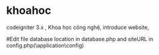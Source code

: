 # khoahoc
codeigniter 3.x , Khoa học công nghệ, introduce website,

#Edit file database location in database.php and siteURL in config.php(\application\config)
